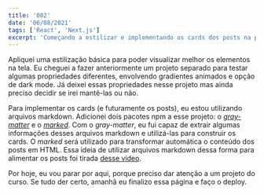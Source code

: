 ```yaml
---
title: '002'
date: '06/08/2021'
tags: ['React', 'Next.js']
excerpt: 'Começando a estilizar e implementando os cards dos posts na página principal'
---
```

Apliquei uma estilização básica para poder visualizar melhor os elementos na tela. Eu cheguei a fazer anteriormente um projeto separado para testar algumas propriedades diferentes, envolvendo gradientes animados e opção de dark mode. Já deixei essas propriedades nesse projeto mas ainda preciso decidir se irei mantê-las ou não.

Para implementar os cards (e futuramente os posts), eu estou utilizando arquivos markdown. Adicionei dois pacotes npm a esse projeto: o <a href="https://www.npmjs.com/package/gray-matter" target="_blank" rel="noreferrer">*gray-matter*</a> e o <a href="https://www.npmjs.com/package/marked" target="_blank" rel="noreferrer">*marked*</a>. Com o *gray-matter*, eu fui capaz de extrair algumas informações desses arquivos markdown e utilizá-las para construir os cards. O *marked* será utilizado para transformar automática o conteúdo dos posts em HTML. Essa ideia de utilizar arquivos markdown dessa forma para alimentar os posts foi tirada <a href="https://www.youtube.com/watch?v=MrjeefD8sac" target="_blank" rel="noreferrer">desse vídeo</a>.

Por hoje, eu vou parar por aqui, porque preciso dar atenção a um projeto do curso. Se tudo der certo, amanhã eu finalizo essa página e faço o deploy.
